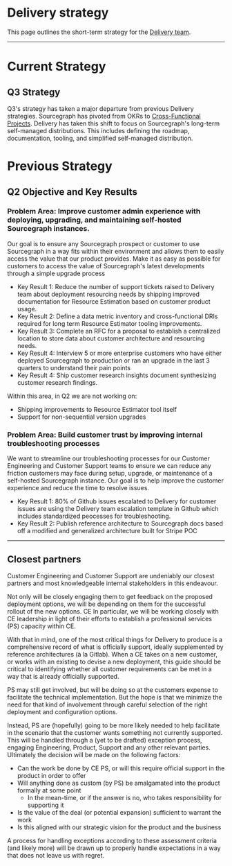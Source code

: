 # Delivery strategy

This page outlines the short-term strategy for the [Delivery team](../../../departments/engineering/teams/delivery/index.md).

---
# Current Strategy

## Q3 Strategy

Q3's strategy has taken a major departure from previous Delivery strategies. Sourcegraph has pivoted from OKRs to [Cross-Functional Projects](../../cross-functional-projects/index.md#current-cross-functional-projects). Delivery has taken this shift to focus on Sourcegraph's long-term self-managed distributions. This includes defining the roadmap, documentation, tooling, and simplified self-managed distribution.

# Previous Strategy

## Q2 Objective and Key Results

### Problem Area: Improve customer admin experience with deploying, upgrading, and maintaining self-hosted Sourcegraph instances.

Our goal is to ensure any Sourcegraph prospect or customer to use Sourcegraph in a way fits within their environment and allows them to easily access the value that our product provides. Make it as easy as possible for customers to access the value of Sourcegraph's latest developments through a simple upgrade process

- Key Result 1: Reduce the number of support tickets raised to Delivery team about deployment resourcing needs by shipping improved documentation for Resource Estimation based on customer product usage.
- Key Result 2: Define a data metric inventory and cross-functional DRIs required for long term Resource Estimator tooling improvements.
- Key Result 3: Complete an RFC for a proposal to establish a centralized location to store data about customer architecture and resourcing needs.
- Key Result 4: Interview 5 or more enterprise customers who have either deployed Sourcegraph to production or ran an upgrade in the last 3 quarters to understand their pain points
- Key Result 4: Ship customer research insights document synthesizing customer research findings.

Within this area, in Q2 we are not working on:

- Shipping improvements to Resource Estimator tool itself
- Support for non-sequential version upgrades

### Problem Area: Build customer trust by improving internal troubleshooting processes

We want to streamline our troubleshooting processes for our Customer Engineering and Customer Support teams to ensure we can reduce any friction customers may face during setup, upgrade, or maintenance of a self-hosted Sourcegraph instance. Our goal is to help improve the customer experience and reduce the time to resolve issues.

- Key Result 1: 80% of Github issues escalated to Delivery for customer issues are using the Delivery team escalation template in Github which includes standardized peocesses for troubleshooting.
- Key Result 2: Publish reference architecture to Sourcegraph docs based off a modified and generalized architecture built for Stripe POC

---

## Closest partners

Customer Engineering and Customer Support are undeniably our closest partners and most knowledgeable internal stakeholders in this endeavour.

Not only will be closely engaging them to get feedback on the proposed deployment options, we will be depending on them for the successful rollout of the new options.
CE
In particular, we will be working closely with CE leadership in light of their efforts to establish a professional services (PS) capacity within CE.

With that in mind, one of the most critical things for Delivery to produce is a comprehensive record of what is officially support, ideally supplemented by reference architectures (à la Gitlab). When a CE takes on a new customer, or works with an existing to devise a new deployment, this guide should be critical to identifying whether all customer requirements can be met in a way that is already officially supported.

PS may still get involved, but will be doing so at the customers expense to facilitate the technical implementation. But the hope is that we minimize the need for that kind of involvement through careful selection of the right deployment and configuration options.

Instead, PS are (hopefully) going to be more likely needed to help facilitate in the scenario that the customer wants something not currently supported. This will be handled through a (yet to be drafted) exception process, engaging Engineering, Product, Support and any other relevant parties. Ultimately the decision will be made on the following factors:

- Can the work be done by CE PS, or will this require official support in the product in order to offer
- Will anything done as custom (by PS) be amalgamated into the product formally at some point
  - In the mean-time, or if the answer is no, who takes responsibility for supporting it
- Is the value of the deal (or potential expansion) sufficient to warrant the work
- Is this aligned with our strategic vision for the product and the business

A process for handling exceptions according to these assessment criteria (and likely more) will be drawn up to properly handle expectations in a way that does not leave us with regret.
